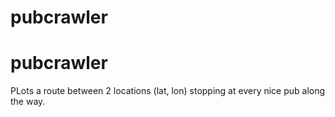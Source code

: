 # pubcrawler
# pubcrawler

PLots a route between 2 locations (lat, lon) stopping at every nice pub along the way.
